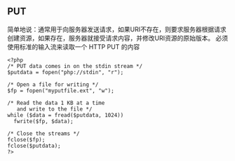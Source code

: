 ## PUT

简单地说：通常用于向服务器发送请求，如果URI不存在，则要求服务器根据请求创建资源，如果存在，服务器就接受请求内容，并修改URI资源的原始版本。 必须使用标准的输入流来读取一个 HTTP PUT 的内容

```
<?php
/* PUT data comes in on the stdin stream */
$putdata = fopen("php://stdin", "r");

/* Open a file for writing */
$fp = fopen("myputfile.ext", "w");

/* Read the data 1 KB at a time
   and write to the file */
while ($data = fread($putdata, 1024))
  fwrite($fp, $data);

/* Close the streams */
fclose($fp);
fclose($putdata);
?>
```




